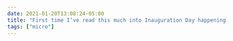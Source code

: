 ```yaml
---
date: 2021-01-20T13:08:24-05:00
title: "First time I’ve read this much into Inauguration Day happening around the same time as my birthday."
tags: ["micro"]
---
```

